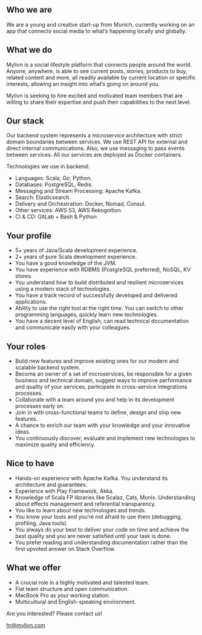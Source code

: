 ## Who we are

We are a young and creative start-up from Munich, currently working on an app that connects social media to what’s happening locally and globally.

## What we do

Mylivn is a social lifestyle platform that connects people around the world. Anyone, anywhere, is able to see current posts, stories, products to buy, related content and more, all readily available by current location or specific interests, allowing an insight into what’s going on around you.


Mylivn is seeking to hire excited and motivated team members that are willing to share their expertise and push their capabilities to the next level.

## Our stack

Our backend system represents a microservice architecture with strict domain boundaries between services. We use REST API for external and direct internal communications. Also, we use messaging to pass events between services. All our services are deployed as Docker containers. 

Technologies we use in backend:

- Languages: Scala, Go, Python.
- Databases: PostgreSQL, Redis.
- Messaging and Stream Processing: Apache Kafka.
- Search: Elasticsearch.
- Delivery and Orchestration: Docker, Nomad, Consul.
- Other services: AWS S3, AWS Rekognition.
- CI & CD: GitLab + Bash & Python

## Your profile

- 5+ years of Java/Scala development experience.
- 2+ years of pure Scala development experience.
- You have a good knowledge of the JVM.
- You have experience with RDBMS (PostgreSQL preferred), NoSQL, KV stores.
- You understand how to build distributed and resilient microservices using a modern stack of technologies.  
- You have a track record of successfully developed and delivered applications.
- Ability to use the right tool at the right time. You can switch to other programming languages, quickly learn new technologies.
- You have a decent level of English, can read technical documentation and communicate easily with your colleagues.

## Your roles

- Build new features and improve existing ones for our modern and scalable backend system.
- Become an owner of a set of microservices, be responsible for a given business and technical domain, suggest ways to improve performance and quality of your services, participate in cross-service integrations processes.
- Collaborate with a team around you and help in its development processes early on.
- Join in with cross-functional teams to define, design and ship new features.
- A chance to enrich our team with your knowledge and your innovative ideas.
- You continuously discover, evaluate and implement new technologies to maximize quality and efficiency.

## Nice to have

- Hands-on experience with Apache Kafka. You understand its architecture and guarantees.
- Experience with Play Framework, Akka.
- Knowledge of Scala FP libraries like Scalaz, Cats, Monix. Understanding about effects management and referential transparency.
- You like to learn about new technologies and trends.
- You know your tools and you’re not afraid to use them (debugging, profiling, Java tools).
- You always do your best to deliver your code on time and achieve the best quality and you are never satisfied until your task is done.
- You prefer reading and understanding documentation rather than the first upvoted answer on Stack Overflow.

## What we offer

- A crucial role in a highly motivated and talented team.
- Flat team structure and open communication.
- MacBook Pro as your working station.
- Multicultural and English-speaking environment.

Are you interested? Please contact us!

hr@mylivn.com
